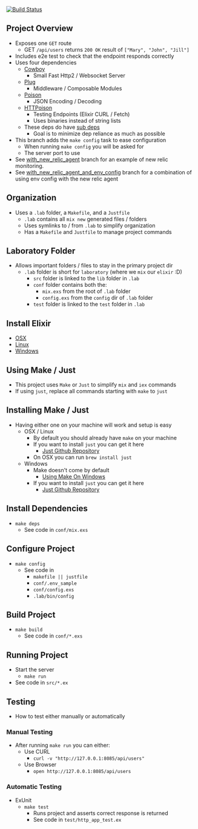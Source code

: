 [![Build Status](https://travis-ci.org/afaur/elixir-plug-api.svg?branch=master)](https://travis-ci.org/afaur/elixir-plug-api)

## Project Overview
  - Exposes one `GET` route
    - GET `/api/users` returns `200 OK` result of `["Mary", "John", "Jill"]`
  - Includes e2e test to check that the endpoint responds correctly
  - Uses four dependencies
    - [Cowboy](https://github.com/ninenines/cowboy)
      - Small Fast Http2 / Websocket Server
    - [Plug](https://github.com/elixir-plug/plug)
      - Middleware / Composable Modules 
    - [Poison](https://github.com/devinus/poison)
      - JSON Encoding / Decoding
    - [HTTPoison](https://github.com/edgurgel/httpoison)
      - Testing Endpoints (Elixir CURL / Fetch)
      - Uses binaries instead of string lists
    - These deps do have [sub deps](https://github.com/afaur/elixir-plug-api/blob/master/.lab/mix.lock)
      - Goal is to minimize dep reliance as much as possible
  - This branch adds the `make config` task to ease configuration
    - When running `make config` you will be asked for
    - The server port to use
  - See [with_new_relic_agent](https://github.com/afaur/elixir-plug-api/tree/with_new_relic_agent)
    branch for an example of new relic monitoring.
  - See [with_new_relic_agent_and_env_config](https://github.com/afaur/elixir-plug-api/tree/with_new_relic_agent_and_env_config)
    branch for a combination of using env config with the new relic agent

## Organization
  - Uses a `.lab` folder, a `Makefile`, and a `Justfile`
    - `.lab` contains all `mix new` generated files / folders
    - Uses symlinks to / from `.lab` to simplify organization
    - Has a `Makefile` and `Justfile` to manage project commands

## Laboratory Folder
  - Allows important folders / files to stay in the primary project dir
    - `.lab` folder is short for `laboratory` (where we `mix` our `elixir` :D)
      - `src` folder is linked to the `lib` folder in `.lab`
      - `conf` folder contains both the:
        - `mix.exs` from the root of `.lab` folder
        - `config.exs` from the `config` dir of `.lab` folder
      - `test` folder is linked to the `test` folder in `.lab`

## Install Elixir
  - [OSX](https://elixir-lang.org/install.html#mac-os-x)
  - [Linux](https://elixir-lang.org/install.html#unix-and-unix-like)
  - [Windows](https://elixir-lang.org/install.html#windows)

## Using Make / Just
  - This project uses `Make` or `Just` to simplify `mix` and `iex` commands
  - If using `just`, replace all commands starting with `make` to `just`

## Installing Make / Just
  - Having either one on your machine will work and setup is easy
    - OSX / Linux
      - By default you should already have `make` on your machine
      - If you want to install `just` you can get it here
        - [Just Github Repository](https://github.com/casey/just)
      - On OSX you can run `brew install just`
    - Windows
      - Make doesn't come by default 
        - [Using Make On Windows](https://stackoverflow.com/questions/12881854/how-to-use-gnu-make-on-windows)
      - If you want to install `just` you can get it here
        - [Just Github Repository](https://github.com/casey/just)

## Install Dependencies
  - `make deps`
    - See code in `conf/mix.exs`

## Configure Project
  - `make config`
    - See code in
      - `makefile || justfile`
      - `conf/.env_sample`
      - `conf/config.exs`
      - `.lab/bin/config`

## Build Project
  - `make build`
    - See code in `conf/*.exs`

## Running Project
  - Start the server
    - `make run`
  - See code in `src/*.ex`

## Testing
  - How to test either manually or automatically
  ### Manual Testing
  - After running `make run` you can either:
    - Use CURL
      - `curl -v "http://127.0.0.1:8085/api/users"`
    - Use Browser
      - `open http://127.0.0.1:8085/api/users`
  ### Automatic Testing
  - ExUnit
    - `make test`
      - Runs project and asserts correct response is returned
      - See code in `test/http_app_test.ex`
